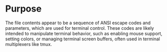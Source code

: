 # Purpose
The file contents appear to be a sequence of ANSI escape codes and parameters, which are used for terminal control. These codes are likely intended to manipulate terminal behavior, such as enabling mouse support, setting colors, or managing terminal screen buffers, often used in terminal multiplexers like tmux.
